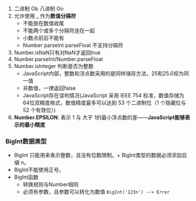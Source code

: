 1. 二进制 Ob 八进制 Oo
2. 允许使用 _ 作为**数值分隔符**
   + 不能放在数值收尾
   + 不能两个或多个分隔符连在一起
   + 小数点前后不能有
   + Number parseInt parseFloat 不支持分隔符
3. Number.isNaN只有对NaN才返回true
4. Number.parseInt/Number.parseFloat
5. Number.isInteger 判断是否为整数
   + JavaScript内部，整数和浮点数采用的是同样储存方法，25和25.0视为同一值
   + 非数值，一律返回false
   + JavaScript存在误判情况(JavaScript 采用 IEEE 754 标准，数值存储为64位双精度格式，数值精度最多可以达到 53 个二进制位（1 个隐藏位与 52 个有效位）)
6. **Number.EPSILON**: 表示 1 与 大于 1的最小浮点数的差——**JavaScript能够表示的最小精度**

### BigInt数据类型
+ BigInt 只能用来表示整数，且没有位数限制。+ BigInt类型的数据必须添加后缀 n。
+ BigInt不能使用正号。
+ BigInt函数
  + 转换规则与Number相同
  + 必须有参数，且参数可以转化为数值 `BigInt('123n') --> Error`